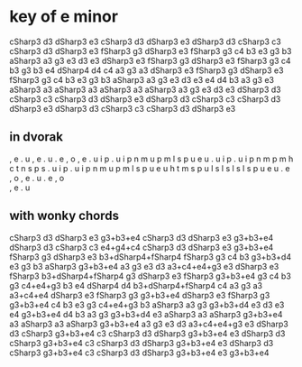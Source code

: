 # key of e minor
cSharp3 d3 dSharp3 e3 cSharp3 d3 dSharp3 e3 dSharp3 d3 cSharp3 c3 cSharp3 d3 dSharp3 e3 fSharp3 g3 dSharp3 e3 fSharp3 g3 c4 b3 e3 g3 b3 aSharp3 a3 g3 e3 d3 e3 dSharp3 e3 fSharp3 g3 dSharp3 e3 fSharp3 g3 c4 b3 g3 b3 e4 dSharp4 d4 c4 a3 g3 a3 dSharp3 e3 fSharp3 g3 dSharp3 e3 fSharp3 g3 c4 b3 e3 g3 b3 aSharp3 a3 g3 e3 d3 e3 e4 d4 b3 a3 g3 e3 aSharp3 a3 aSharp3 a3 aSharp3 a3 aSharp3 a3 g3 e3 d3 e3 dSharp3 d3 cSharp3 c3 cSharp3 d3 dSharp3 e3 dSharp3 d3 cSharp3 c3 cSharp3 d3 dSharp3 e3 dSharp3 d3 cSharp3 c3 cSharp3 d3 dSharp3 e3

## in dvorak
, e . u
, e . u 
. e , o 
, e . u 
i p . u 
i p n m 
u p m l 
s p u e u 
. u i p 
. u i p 
n m p m 
h c 
t n s p s 
. u i p 
. u i p 
n m u p m l 
s p u e u 
h t m s p u 
l s l s l s l s 
p u e u 
. e , o 
, e . u 
. e , o  
, e . u
## with wonky chords 
cSharp3 d3 dSharp3 e3          g3+b3+e4
cSharp3 d3 dSharp3 e3          g3+b3+e4
dSharp3 d3 cSharp3 c3          e4+g4+c4
cSharp3 d3 dSharp3 e3          g3+b3+e4
fSharp3 g3 dSharp3 e3          b3+dSharp4+fSharp4
fSharp3 g3 c4 b3               g3+b3+d4
e3 g3 b3 aSharp3               g3+b3+e4
a3 g3 e3 d3                    a3+c4+e4+g3
e3 dSharp3 e3 fSharp3          b3+dSharp4+fSharp4
g3 dSharp3 e3 fSharp3          g3+b3+e4
g3 c4 b3 g3                    c4+e4+g3
b3 e4 dSharp4 d4               b3+dSharp4+fSharp4
c4 a3 g3 a3                    a3+c4+e4
dSharp3 e3 fSharp3 g3          g3+b3+e4
dSharp3 e3 fSharp3 g3          g3+b3+e4
c4 b3 e3 g3                    c4+e4+g3
b3 aSharp3 a3 g3               g3+b3+d4
e3 d3 e3 e4                    g3+b3+e4
d4 b3 a3 g3                    g3+b3+d4
e3 aSharp3 a3 aSharp3          g3+b3+e4
a3 aSharp3 a3 aSharp3          g3+b3+e4
a3 g3 e3 d3                    a3+c4+e4+g3
e3 dSharp3 d3 cSharp3          g3+b3+e4
c3 cSharp3 d3 dSharp3          g3+b3+e4
e3 dSharp3 d3 cSharp3          g3+b3+e4
c3 cSharp3 d3 dSharp3          g3+b3+e4
e3 dSharp3 d3 cSharp3          g3+b3+e4
c3 cSharp3 d3 dSharp3          g3+b3+e4
e3                             g3+b3+e4